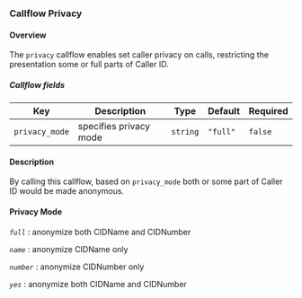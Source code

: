 ### Callflow Privacy

#### Overview

The `privacy` callflow enables set caller privacy on calls, restricting the presentation some or full parts of Caller ID.

##### Callflow fields

Key | Description | Type | Default | Required
--- | ----------- | ---- | ------- | --------
`privacy_mode` | specifies privacy mode | `string` | `"full"` | `false`

#### Description

By calling this callflow, based on `privacy_mode` both or some part of Caller ID would be made anonymous.

#### Privacy Mode

*`full`*
:   anonymize both CIDName and CIDNumber

*`name`*
:   anonymize CIDName only

*`number`*
:   anonymize CIDNumber only

*`yes`*
:   anonymize both CIDName and CIDNumber
